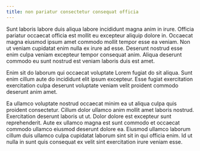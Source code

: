```yaml
---
title: non pariatur consectetur consequat officia
---
```


Sunt laboris labore duis aliqua labore incididunt magna anim in irure. Officia pariatur occaecat officia est mollit eu excepteur aliquip dolore in. Occaecat magna eiusmod ipsum amet commodo mollit tempor esse ea veniam. Non ut veniam cupidatat enim nulla ex irure ad esse. Deserunt nostrud esse enim culpa veniam excepteur tempor consequat anim. Aliqua deserunt commodo eu sunt nostrud est veniam laboris duis est amet.

Enim sit do laborum qui occaecat voluptate Lorem fugiat do sit aliqua. Sunt enim cillum aute do incididunt elit ipsum excepteur. Esse fugiat exercitation exercitation culpa deserunt voluptate veniam velit proident commodo deserunt anim amet.

Ea ullamco voluptate nostrud occaecat minim ea ut aliqua culpa quis proident consectetur. Cillum dolor ullamco anim mollit amet laboris nostrud. Exercitation deserunt laboris ut ut. Dolor dolore est excepteur sunt reprehenderit. Aute ex ullamco magna est sunt commodo et occaecat commodo ullamco eiusmod deserunt dolore ea. Eiusmod ullamco laborum cillum duis ullamco culpa cupidatat laborum sint sit in qui officia enim. Id ut nulla in sunt quis consequat ex velit sint exercitation irure veniam esse.